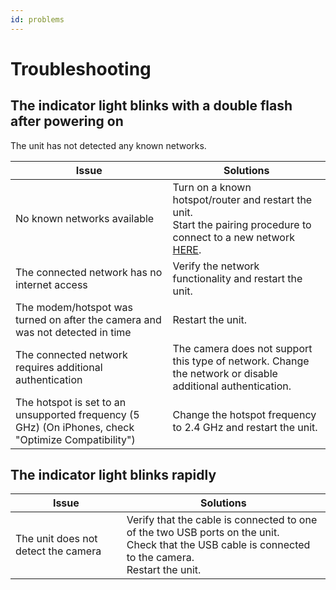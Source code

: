 ```yaml
---
id: problems
---
```


# Troubleshooting

## The indicator light blinks with a double flash after powering on

The unit has not detected any known networks.

| Issue                                                                                                     | Solutions                                                                                                                                    |
|------------------------------------------------------------------------------------------------------------|----------------------------------------------------------------------------------------------------------------------------------------------|
| No known networks available                                                                                | Turn on a known hotspot/router and restart the unit.<br/>Start the pairing procedure to connect to a new network [HERE](3_configuration.md). |
| The connected network has no internet access                                                               | Verify the network functionality and restart the unit.                                                                                       |
| The modem/hotspot was turned on after the camera and was not detected in time                              | Restart the unit.                                                                                                                            |
| The connected network requires additional authentication                                                   | The camera does not support this type of network. Change the network or disable additional authentication.                                   |
| The hotspot is set to an unsupported frequency (5 GHz) (On iPhones, check "Optimize Compatibility")        | Change the hotspot frequency to 2.4 GHz and restart the unit.                                                                                |   

## The indicator light blinks rapidly

| Issue | Solutions |
|----------|-----------------------------------------------------------------------------------------------------------------------------------------------------------------------------|
| The unit does not detect the camera | Verify that the cable is connected to one of the two USB ports on the unit.<br/>Check that the USB cable is connected to the camera.<br/>Restart the unit. |
